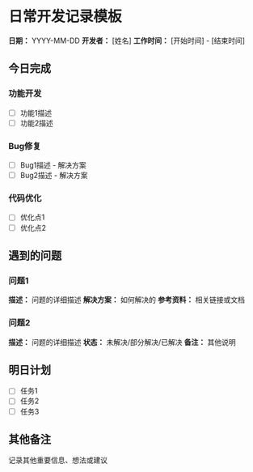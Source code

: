 # 日常开发记录模板

**日期：** YYYY-MM-DD
**开发者：** [姓名]
**工作时间：** [开始时间] - [结束时间]

## 今日完成

### 功能开发
- [ ] 功能1描述
- [ ] 功能2描述

### Bug修复
- [ ] Bug1描述 - 解决方案
- [ ] Bug2描述 - 解决方案

### 代码优化
- [ ] 优化点1
- [ ] 优化点2

## 遇到的问题

### 问题1
**描述：** 问题的详细描述
**解决方案：** 如何解决的
**参考资料：** 相关链接或文档

### 问题2
**描述：** 问题的详细描述
**状态：** 未解决/部分解决/已解决
**备注：** 其他说明

## 明日计划
- [ ] 任务1
- [ ] 任务2
- [ ] 任务3

## 其他备注
记录其他重要信息、想法或建议
